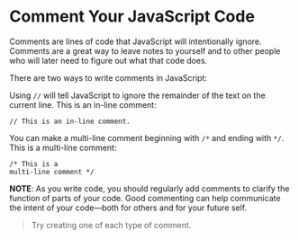 # Comment Your JavaScript Code

Comments are lines of code that JavaScript will intentionally ignore. Comments are a great way to leave notes to yourself and to other people who will later need to figure out what that code does.

There are two ways to write comments in JavaScript:

Using `//` will tell JavaScript to ignore the remainder of the text on the current line. This is an in-line comment:

`// This is an in-line comment.`

You can make a multi-line comment beginning with `/*` and ending with `*/`. This is a multi-line comment:

```
/* This is a
multi-line comment */

```

**NOTE**: As you write code, you should regularly add comments to clarify the function of parts of your code. Good commenting can help communicate the intent of your code—both for others and for your future self.
<br>

> Try creating one of each type of comment.
